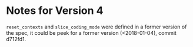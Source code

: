 # Notes for Version 4

`reset_contexts` and `slice_coding_mode` were defined in a former version of the spec, it could be peek for a former version (<2018-01-04), commit d712fd1.

